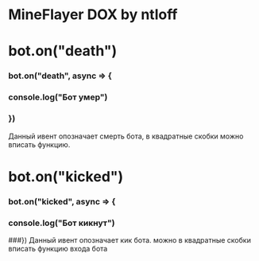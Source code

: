 # MineFlayer DOX by ntloff
# bot.on("death")
### bot.on("death", async => {
###  console.log("Бот умер")
### })
Данный ивент опозначает смерть бота, в квадратные скобки можно вписать функцию.
# bot.on("kicked")
### bot.on("kicked", async => {
###  console.log("Бот кикнут")
###})
Данный ивент опозначает кик бота. можно в квадратные скобки вписать функцию входа бота
